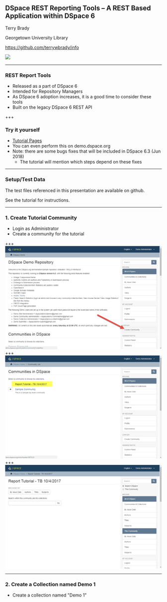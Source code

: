 ## DSpace REST Reporting Tools – A REST Based Application within DSpace 6

Terry Brady

Georgetown University Library

https://github.com/terrywbrady/info

![](https://www.library.georgetown.edu/sites/default/files/library-logo.png)

---

### REST Report Tools

- Released as a part of DSpace 6
- Intended for Repository Managers
- As DSpace 6 adoption increases, it is a good time to consider these tools
- Built on the legacy DSpace 6 REST API

+++

### Try it yourself

- [Tutorial Pages](https://terrywbrady.github.io/restReportTutorial/intro)
- You can even perform this on demo.dspace.org
- Note: there are some bugs fixes that will be included in DSpace 6.3 (Jun 2018)
  - The tutorial will mention which steps depend on these fixes

---
### Setup/Test Data

The test files referenced in this presentation are available on github.

See the tutorial for instructions.

---
### 1. Create Tutorial Community

- Login as Administrator
- Create a community for the tutorial

+++
![](setup/demo3.png)
+++
![](setup/demo4.png)
+++
![](setup/demo5.png)

---
### 2. Create a Collection named Demo 1
- Create a collection named "Demo 1"
